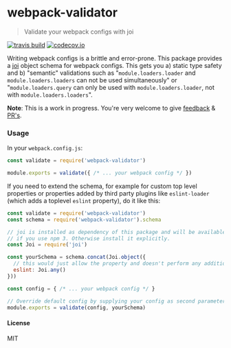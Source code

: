 # webpack-validator

 > Validate your webpack configs with joi

[![travis build](https://img.shields.io/travis/jonathanewerner/webpack-validator.svg?style=flat-square)](https://travis-ci.org/jonathanewerner/webpack-validator)
[![codecov.io](https://img.shields.io/codecov/c/github/jonathanewerner/webpack-validator.svg?style=flat-square)](https://codecov.io/github/jonathanewerner/webpack-validator?branch=master)

Writing webpack configs is a brittle and error-prone. This package provides a [joi](https://github.com/hapijs/joi) object schema for webpack configs. This gets you a) static type safety and b) "semantic" validations such as "`module.loaders.loader` and `module.loaders.loaders` can not be used simultaneously" or "`module.loaders.query` can only be used with `module.loaders.loader`, not with `module.loaders.loaders`".

**Note**: This is a work in progress. You're very welcome to give [feedback](https://github.com/jonathanewerner/webpack-validator/issues) & [PR's](https://github.com/jonathanewerner/webpack-validator).

### Usage
In your `webpack.config.js`:
```js
const validate = require('webpack-validator')

module.exports = validate({ /* ... your webpack config */ })
```

If you need to extend the schema, for example for custom top level properties or properties added by third party plugins like `eslint-loader` (which adds a toplevel `eslint` property), do it like this:

```js
const validate = require('webpack-validator')
const schema = require('webpack-validator').schema

// joi is installed as dependency of this package and will be available in node_modules
// if you use npm 3. Otherwise install it explicitly.
const Joi = require('joi')

const yourSchema = schema.concat(Joi.object({
  // this would just allow the property and doesn't perform any additional validation
  eslint: Joi.any()
}))

const config = { /* ... your webpack config */ }

// Override default config by supplying your config as second parameter.
module.exports = validate(config, yourSchema)
```


#### License
MIT
